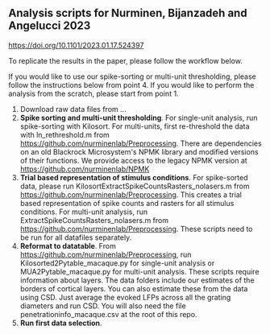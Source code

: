 ## Analysis scripts for Nurminen, Bijanzadeh and Angelucci 2023
https://doi.org/10.1101/2023.01.17.524397

To replicate the results in the paper, please follow the workflow below. 

If you would like to use our spike-sorting or multi-unit thresholding, please follow the instructions below from point 4. If you would like to perform the analysis from the scratch, please start from point 1.

1. Download raw data files from ...
2. **Spike sorting and multi-unit thresholding**. For single-unit analysis, run spike-sorting with Kilosort. For multi-units, first re-threshold the data with ln_rethreshold.m from https://github.com/nurminenlab/Preprocessing. There are dependencies on an old Blackrock Microsystem's NPMK library and modified versions of their functions. We provide access to the legacy NPMK version at https://github.com/nurminenlab/NPMK
3. **Trial based representation of stimulus conditions**. For spike-sorted data, please run KilosortExtractSpikeCountsRasters_nolasers.m from https://github.com/nurminenlab/Preprocessing. This creates a trial based representation of spike counts and rasters for all stimulus conditions. For multi-unit analysis, run ExtractSpikeCountsRasters_nolasers.m from https://github.com/nurminenlab/Preprocessing. These scripts need to be run for all datafiles separately.
4. **Reformat to datatable**. From https://github.com/nurminenlab/Preprocessing, run Kilosorted2Pytable_macaque.py for single-unit analysis or MUA2Pytable_macaque.py for multi-unit analysis. These scripts require information about layers. The data folders include our estimates of the borders of cortical layers. You can also estimate these from the data using CSD. Just average the evoked LFPs across all the grating diameters and run CSD. You will also need the file penetrationinfo_macaque.csv at the root of this repo.
5. **Run first data selection**.

